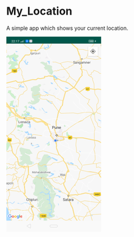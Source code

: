 # My_Location
A simple app which shows your current location.

<p>
<img src="https://github.com/siddheshkothadi/My_Location/blob/master/screenshots/Screenshot_2020-02-22-22-17-27-04_2558e06ba1cba8859fd22caad5a7e0a4.png" height="512" width="250"/>
<p/>
